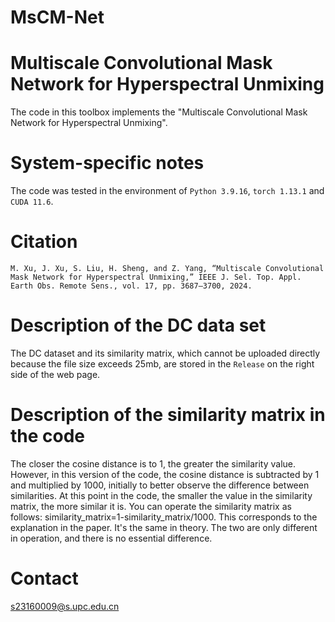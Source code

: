 # MsCM-Net
# Multiscale Convolutional Mask Network for Hyperspectral Unmixing
The code in this toolbox implements the "Multiscale Convolutional Mask Network for Hyperspectral Unmixing".
# System-specific notes
The code was tested in the environment of `Python 3.9.16`, `torch 1.13.1` and `CUDA 11.6`.
# Citation
```
M. Xu, J. Xu, S. Liu, H. Sheng, and Z. Yang, “Multiscale Convolutional Mask Network for Hyperspectral Unmixing,” IEEE J. Sel. Top. Appl. Earth Obs. Remote Sens., vol. 17, pp. 3687–3700, 2024.
```
# Description of the DC data set
The DC dataset and its similarity matrix, which cannot be uploaded directly because the file size exceeds 25mb, are stored in the `Release` on the right side of the web page.
# Description of the similarity matrix in the code
The closer the cosine distance is to 1, the greater the similarity value. However, in this version of the code, the cosine distance is subtracted by 1 and multiplied by 1000, initially to better observe the difference between similarities. At this point in the code, the smaller the value in the similarity matrix, the more similar it is. You can operate the similarity matrix as follows: similarity_matrix=1-similarity_matrix/1000. This corresponds to the explanation in the paper. It's the same in theory. The two are only different in operation, and there is no essential difference.
# Contact
s23160009@s.upc.edu.cn
